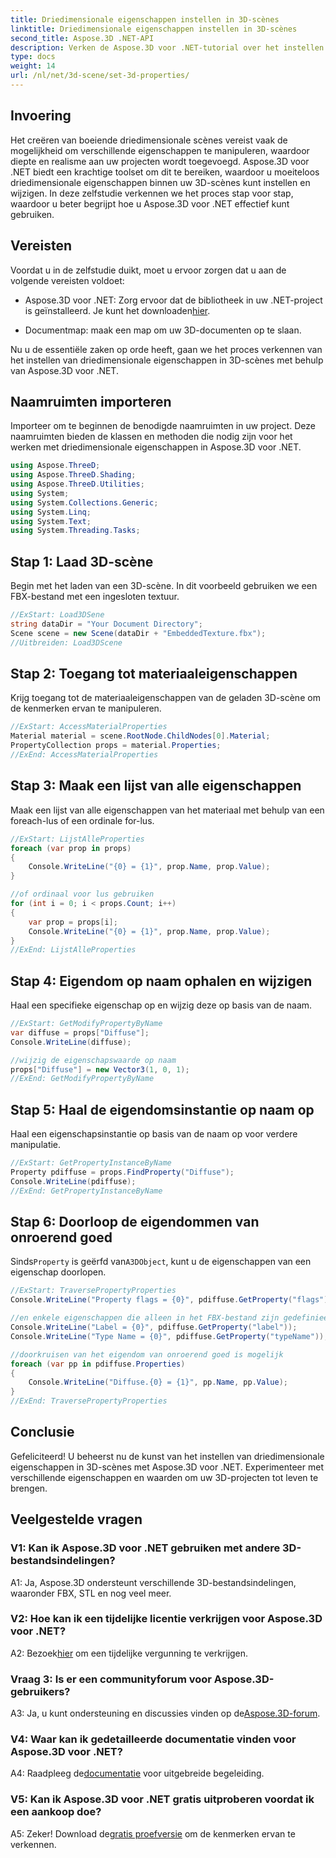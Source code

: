 ```yaml
---
title: Driedimensionale eigenschappen instellen in 3D-scènes
linktitle: Driedimensionale eigenschappen instellen in 3D-scènes
second_title: Aspose.3D .NET-API
description: Verken de Aspose.3D voor .NET-tutorial over het instellen van 3D-eigenschappen. Leer stap voor stap met codevoorbeelden. Verbeter uw vaardigheden op het gebied van 3D-scènemanipulatie.
type: docs
weight: 14
url: /nl/net/3d-scene/set-3d-properties/
---
```

## Invoering

Het creëren van boeiende driedimensionale scènes vereist vaak de mogelijkheid om verschillende eigenschappen te manipuleren, waardoor diepte en realisme aan uw projecten wordt toegevoegd. Aspose.3D voor .NET biedt een krachtige toolset om dit te bereiken, waardoor u moeiteloos driedimensionale eigenschappen binnen uw 3D-scènes kunt instellen en wijzigen. In deze zelfstudie verkennen we het proces stap voor stap, waardoor u beter begrijpt hoe u Aspose.3D voor .NET effectief kunt gebruiken.

## Vereisten

Voordat u in de zelfstudie duikt, moet u ervoor zorgen dat u aan de volgende vereisten voldoet:

-  Aspose.3D voor .NET: Zorg ervoor dat de bibliotheek in uw .NET-project is geïnstalleerd. Je kunt het downloaden[hier](https://releases.aspose.com/3d/net/).

- Documentmap: maak een map om uw 3D-documenten op te slaan.

Nu u de essentiële zaken op orde heeft, gaan we het proces verkennen van het instellen van driedimensionale eigenschappen in 3D-scènes met behulp van Aspose.3D voor .NET.

## Naamruimten importeren

Importeer om te beginnen de benodigde naamruimten in uw project. Deze naamruimten bieden de klassen en methoden die nodig zijn voor het werken met driedimensionale eigenschappen in Aspose.3D voor .NET.

```csharp
using Aspose.ThreeD;
using Aspose.ThreeD.Shading;
using Aspose.ThreeD.Utilities;
using System;
using System.Collections.Generic;
using System.Linq;
using System.Text;
using System.Threading.Tasks;
```

## Stap 1: Laad 3D-scène

Begin met het laden van een 3D-scène. In dit voorbeeld gebruiken we een FBX-bestand met een ingesloten textuur.

```csharp
//ExStart: Load3DSene
string dataDir = "Your Document Directory";
Scene scene = new Scene(dataDir + "EmbeddedTexture.fbx");
//Uitbreiden: Load3DScene
```

## Stap 2: Toegang tot materiaaleigenschappen

Krijg toegang tot de materiaaleigenschappen van de geladen 3D-scène om de kenmerken ervan te manipuleren.

```csharp
//ExStart: AccessMaterialProperties
Material material = scene.RootNode.ChildNodes[0].Material;
PropertyCollection props = material.Properties;
//ExEnd: AccessMaterialProperties
```

## Stap 3: Maak een lijst van alle eigenschappen

Maak een lijst van alle eigenschappen van het materiaal met behulp van een foreach-lus of een ordinale for-lus.

```csharp
//ExStart: LijstAlleProperties
foreach (var prop in props)
{
    Console.WriteLine("{0} = {1}", prop.Name, prop.Value);
}

//of ordinaal voor lus gebruiken
for (int i = 0; i < props.Count; i++)
{
    var prop = props[i];
    Console.WriteLine("{0} = {1}", prop.Name, prop.Value);
}
//ExEnd: LijstAlleProperties
```

## Stap 4: Eigendom op naam ophalen en wijzigen

Haal een specifieke eigenschap op en wijzig deze op basis van de naam.

```csharp
//ExStart: GetModifyPropertyByName
var diffuse = props["Diffuse"];
Console.WriteLine(diffuse);

//wijzig de eigenschapswaarde op naam
props["Diffuse"] = new Vector3(1, 0, 1);
//ExEnd: GetModifyPropertyByName
```

## Stap 5: Haal de eigendomsinstantie op naam op

Haal een eigenschapsinstantie op basis van de naam op voor verdere manipulatie.

```csharp
//ExStart: GetPropertyInstanceByName
Property pdiffuse = props.FindProperty("Diffuse");
Console.WriteLine(pdiffuse);
//ExEnd: GetPropertyInstanceByName
```

## Stap 6: Doorloop de eigendommen van onroerend goed

 Sinds`Property` is geërfd van`A3DObject`, kunt u de eigenschappen van een eigenschap doorlopen.

```csharp
//ExStart: TraversePropertyProperties
Console.WriteLine("Property flags = {0}", pdiffuse.GetProperty("flags"));

//en enkele eigenschappen die alleen in het FBX-bestand zijn gedefinieerd:
Console.WriteLine("Label = {0}", pdiffuse.GetProperty("label"));
Console.WriteLine("Type Name = {0}", pdiffuse.GetProperty("typeName"));

//doorkruisen van het eigendom van onroerend goed is mogelijk
foreach (var pp in pdiffuse.Properties)
{
    Console.WriteLine("Diffuse.{0} = {1}", pp.Name, pp.Value);
}
//ExEnd: TraversePropertyProperties
```

## Conclusie

Gefeliciteerd! U beheerst nu de kunst van het instellen van driedimensionale eigenschappen in 3D-scènes met Aspose.3D voor .NET. Experimenteer met verschillende eigenschappen en waarden om uw 3D-projecten tot leven te brengen.

## Veelgestelde vragen

### V1: Kan ik Aspose.3D voor .NET gebruiken met andere 3D-bestandsindelingen?

A1: Ja, Aspose.3D ondersteunt verschillende 3D-bestandsindelingen, waaronder FBX, STL en nog veel meer.

### V2: Hoe kan ik een tijdelijke licentie verkrijgen voor Aspose.3D voor .NET?

 A2: Bezoek[hier](https://purchase.aspose.com/temporary-license/) om een tijdelijke vergunning te verkrijgen.

### Vraag 3: Is er een communityforum voor Aspose.3D-gebruikers?

 A3: Ja, u kunt ondersteuning en discussies vinden op de[Aspose.3D-forum](https://forum.aspose.com/c/3d/18).

### V4: Waar kan ik gedetailleerde documentatie vinden voor Aspose.3D voor .NET?

 A4: Raadpleeg de[documentatie](https://reference.aspose.com/3d/net/) voor uitgebreide begeleiding.

### V5: Kan ik Aspose.3D voor .NET gratis uitproberen voordat ik een aankoop doe?

 A5: Zeker! Download de[gratis proefversie](https://releases.aspose.com/) om de kenmerken ervan te verkennen.
